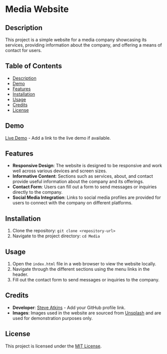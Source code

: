 # Media Website

## Description
This project is a simple website for a media company showcasing its services, providing information about the company, and offering a means of contact for users.

## Table of Contents
- [Description](#description)
- [Demo](#demo)
- [Features](#features)
- [Installation](#installation)
- [Usage](#usage)
- [Credits](#credits)
- [License](#license)

## Demo
[Live Demo](#) - Add a link to the live demo if available.

## Features
- **Responsive Design**: The website is designed to be responsive and work well across various devices and screen sizes.
- **Informative Content**: Sections such as services, about, and contact provide useful information about the company and its offerings.
- **Contact Form**: Users can fill out a form to send messages or inquiries directly to the company.
- **Social Media Integration**: Links to social media profiles are provided for users to connect with the company on different platforms.

## Installation
1. Clone the repository: `git clone <repository-url>`
2. Navigate to the project directory: `cd Media`

## Usage
1. Open the `index.html` file in a web browser to view the website locally.
2. Navigate through the different sections using the menu links in the header.
3. Fill out the contact form to send messages or inquiries to the company.

## Credits
- **Developer**: [Steve Atkins](https://github.com/Musyoka2020-eng) - Add your GitHub profile link.
- **Images**: Images used in the website are sourced from [Unsplash](https://unsplash.com/) and are used for demonstration purposes only.

## License
This project is licensed under the [MIT License](LICENSE).
